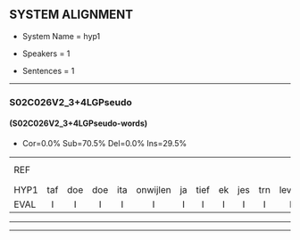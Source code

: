 
## SYSTEM ALIGNMENT

- System Name = hyp1

- Speakers = 1

- Sentences = 1

---

### S02C026V2_3+4LGPseudo

#### (S02C026V2_3+4LGPseudo-words)

- Cor=0.0%	Sub=70.5%	Del=0.0%	Ins=29.5%

|  |  |  |  |  |  |  |  |  |  |  |  |  |  |  |  |  |  |  |  |  |  |  |  |  |  |  |  |  |  |  |  |  |  |  |  |  |  |  |  |  |  |  |  |  |  |  |  |  |  |  |  |  |  |  |  |  |  |  |  |  |  |  |  |  |  |  |  |  |  |  |  |  |  |  |  |  |  |  |  |  |  |  |  |  |  |  |  |  |
|:--- |:---:|:---:|:---:|:---:|:---:|:---:|:---:|:---:|:---:|:---:|:---:|:---:|:---:|:---:|:---:|:---:|:---:|:---:|:---:|:---:|:---:|:---:|:---:|:---:|:---:|:---:|:---:|:---:|:---:|:---:|:---:|:---:|:---:|:---:|:---:|:---:|:---:|:---:|:---:|:---:|:---:|:---:|:---:|:---:|:---:|:---:|:---:|:---:|:---:|:---:|:---:|:---:|:---:|:---:|:---:|:---:|:---:|:---:|:---:|:---:|:---:|:---:|:---:|:---:|:---:|:---:|:---:|:---:|:---:|:---:|:---:|:---:|:---:|:---:|:---:|:---:|:---:|:---:|:---:|:---:|:---:|:---:|:---:|:---:|:---:|:---:|:---:|:---:|
| REF |  |  |  |  |  |  |  |  |  |  |  |  |  |  |  |  |  |  |  |  |  |  |  |  |  |  | ometuif | * | toejietsen | oonwijlen | * | jattesiet | nurudien | stoenydaas | deuveltek | * | * | juitonie | * | gevijdel | sidowaan | spekkeraai | wachteniek | * | verpierik | nappegreeuw | mantaroen | * | schielendaspen | * | * | crobeklunker | kabbestepen | verwarig | * | ooiebiekje | fandelig | * | * | jalekrewen | smoralij | zeekvlachine | kanaroe | * | * | * | toineetlijgen | * | meitsegrok | kantelogsten | ondermind*(ondervinden) | choporatie | zennebral | ijraspangen | blottenduuf | * | * | * | girdofhaalder | tobbermoeit | poentalschouden | havedil | * | * | * | verbrakkertje | gerauwejaak | hapeneren |
| HYP1 | taf | doe | doe | ita | onwijlen | ja | tief | ek | jes | trn | leven | stooinidas | de | veltek | je | ja | doni | ldn | al | cidon | egr | wahde | biek | vrtpi | pirik | na | parce | man | darocile | da | das | te | o | u | lundar | klunke | klabes | tepen | vowarg | hoh | hoe | pekia | fan | deli | ae | ku | kein | mor | l | gi | kamaro | t | zo | doi | bij | klijgen | net | ok | kantogten | m | derginda | supoti | sendebra | e | san | gen | budedus | girig | do | d | gerd | ddob | mot | bord | tls | de | a | vldi | verb | ar | a | br | rakat | g | gojak | o | en | neren |
| EVAL | I | I | I | I | I | I | I | I | I | I | I | I | I | I | I | I | I | I | I | I | I | I | I | I | I | I | S | S | S | S | S | S | S | S | S | S | S | S | S | S | S | S | S | S | S | S | S | S | S | S | S | S | S | S | S | S | S | S | S | S | S | S | S | S | S | S | S | S | S | S | S | S | S | S | S | S | S | S | S | S | S | S | S | S | S | S | S | S |
---

---
